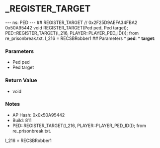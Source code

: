 # _REGISTER_TARGET

--- ns: PED --- ## REGISTER_TARGET  // 0x2F25D9AEFA34FBA2 0x50A95442 void REGISTER_TARGET(Ped ped, Ped target);  PED::REGISTER_TARGET(l_216, PLAYER::PLAYER_PED_ID()); from re_prisonbreak.txt. l_216 = RECSBRobber1  ## Parameters * **ped**: * **target**:

### Parameters
* Ped ped
* Ped target

### Return Value
* void

### Notes
* AP Hash: 0x0x50A95442
* Build: 811
* PED::REGISTER_TARGET(l_216, PLAYER::PLAYER_PED_ID()); from re_prisonbreak.txt.

l_216 = RECSBRobber1

